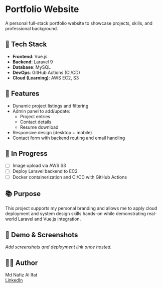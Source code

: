 # Portfolio Website

A personal full-stack portfolio website to showcase projects, skills, and professional background.

## 🔧 Tech Stack

- **Frontend**: Vue.js
- **Backend**: Laravel 9
- **Database**: MySQL
- **DevOps**: GitHub Actions (CI/CD)
- **Cloud (Learning)**: AWS EC2, S3

## 🧩 Features

- Dynamic project listings and filtering
- Admin panel to add/update:
  - Project entries
  - Contact details
  - Resume download
- Responsive design (desktop + mobile)
- Contact form with backend routing and email handling

## 🚀 In Progress

- [ ] Image upload via AWS S3
- [ ] Deploy Laravel backend to EC2
- [ ] Docker containerization and CI/CD with GitHub Actions

## 📚 Purpose

This project supports my personal branding and allows me to apply cloud deployment and system design skills hands-on while demonstrating real-world Laravel and Vue.js integration.

## 📎 Demo & Screenshots

_Add screenshots and deployment link once hosted._

## 🧑‍💻 Author

Md Nafiz Al Ifat  
[LinkedIn](https://www.linkedin.com/in/md-nafiz-al-ifat)
